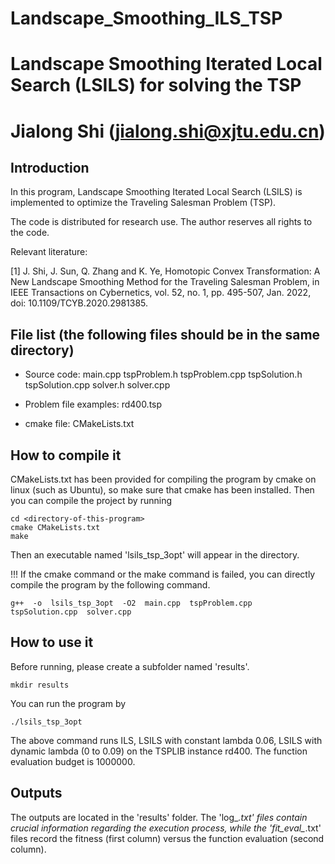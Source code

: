 # Landscape_Smoothing_ILS_TSP
# Landscape Smoothing Iterated Local Search (LSILS) for solving the TSP
# Jialong Shi (jialong.shi@xjtu.edu.cn)



## Introduction

In this program, Landscape Smoothing Iterated Local Search (LSILS) is implemented to optimize the Traveling Salesman Problem (TSP). 

The code is distributed for research use. The author reserves all rights to the code.

Relevant literature:

[1] J. Shi, J. Sun, Q. Zhang and K. Ye, Homotopic Convex Transformation: A New Landscape Smoothing Method for the Traveling Salesman Problem, in IEEE Transactions on Cybernetics, vol. 52, no. 1, pp. 495-507, Jan. 2022, doi: 10.1109/TCYB.2020.2981385.

## File list (the following files should be in the same directory)

- Source code: main.cpp  tspProblem.h  tspProblem.cpp  tspSolution.h  tspSolution.cpp  solver.h  solver.cpp

- Problem file examples: rd400.tsp

- cmake file: CMakeLists.txt

## How to compile it

CMakeLists.txt has been provided for compiling the program by cmake on linux (such as Ubuntu), so make sure that cmake has been installed. Then you can compile the project by running

```
cd <directory-of-this-program>
cmake CMakeLists.txt
make
```

Then an executable named 'lsils_tsp_3opt' will appear in the directory. 

!!! If the cmake command or the make command is failed, you can directly compile the program by the following command. 

```
g++  -o  lsils_tsp_3opt  -O2  main.cpp  tspProblem.cpp  tspSolution.cpp  solver.cpp
```

## How to use it

Before running, please create a subfolder named 'results'.

```
mkdir results
```

You can run the program by

```
./lsils_tsp_3opt
```

The above command runs ILS, LSILS with constant lambda 0.06, LSILS with dynamic lambda (0 to 0.09) on the TSPLIB instance rd400. The function evaluation budget is 1000000.



## Outputs

The outputs are located in the 'results' folder. The 'log_*.txt' files contain crucial information regarding the execution process, while the 'fit_eval_*.txt' files record the fitness (first column) versus the function evaluation (second column).

```



